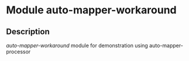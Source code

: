 # Module auto-mapper-workaround

## Description

*auto-mapper-workaround* module for demonstration using auto-mapper-processor
